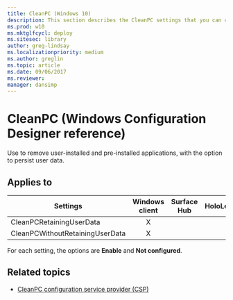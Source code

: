 ```yaml
---
title: CleanPC (Windows 10)
description: This section describes the CleanPC settings that you can configure in provisioning packages for Windows 10 using Windows Configuration Designer.
ms.prod: w10
ms.mktglfcycl: deploy
ms.sitesec: library
author: greg-lindsay
ms.localizationpriority: medium
ms.author: greglin
ms.topic: article
ms.date: 09/06/2017
ms.reviewer: 
manager: dansimp
---
```


# CleanPC (Windows Configuration Designer reference)

Use to remove user-installed and pre-installed applications, with the option to persist user data.

## Applies to

| Settings  | Windows client | Surface Hub | HoloLens | IoT Core |
| --- | :---: | :---: | :---: | :---: |
| CleanPCRetainingUserData | X |  |  |  |
| CleanPCWithoutRetainingUserData | X |  |  |  |

For each setting, the options are **Enable** and **Not configured**. 

## Related topics

- [CleanPC configuration service provider (CSP)](/windows/client-management/mdm/cleanpc-csp)
